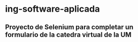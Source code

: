 # ing-software-aplicada

## Proyecto de Selenium para completar un formulario de la catedra virtual de la UM
